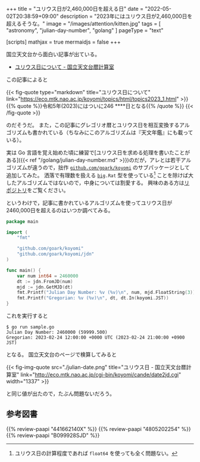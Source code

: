 +++
title = "ユリウス日が2,460,000日を超える日"
date =  "2022-05-02T20:38:59+09:00"
description = "2023年にはユリウス日が2,460,000日を超えるそうな。"
image = "/images/attention/kitten.jpg"
tags = [ "astronomy", "julian-day-number", "golang" ]
pageType = "text"

[scripts]
  mathjax = true
  mermaidjs = false
+++

国立天文台から面白い記事が出ている。

- [ユリウス日について - 国立天文台暦計算室](https://eco.mtk.nao.ac.jp/koyomi/topics/html/topics2023_1.html)

この記事によると

{{< fig-quote type="markdown" title="ユリウス日について" link="https://eco.mtk.nao.ac.jp/koyomi/topics/html/topics2023_1.html" >}}
{{% quote %}}令和5年(2023)にはついに246 ****日となる{{% /quote %}}
{{< /fig-quote >}}

のだそうだ。
また，この記事にグレゴリオ暦とユリウス日を相互変換するアルゴリズムも書かれている（ちなみにこのアルゴリズムは『天文年鑑』にも載っている）。

実は Go 言語を覚え始めた頃に練習で[ユリウス日を求める処理を書いたことがある]({{< ref "/golang/julian-day-number.md" >}})のだが，アレとは若干アルゴリズムが違うので，拙作 [`github.com/goark/koyomi`][goark/koyomi] のサブパッケージとして追加してみた。
洒落で有理数を扱える [`big`][math/big]`.Rat` 型を使っている[^jd1] ことを除けば大したアルゴリズムではないので，中身については割愛する。
興味のある方は[リポジトリ][goark/koyomi]をご覧ください。

[^jd1]: ユリウス日の計算程度であれば `float64` を使っても全く問題ない。

というわけで，記事に書かれているアルゴリズムを使ってユリウス日が2460,000日を超えるのはいつか調べてみる。

```go
package main

import (
    "fmt"

    "github.com/goark/koyomi"
    "github.com/goark/koyomi/jdn"
)

func main() {
    var num int64 = 2460000
    dt := jdn.FromJD(num)
    mjd := jdn.GetMJD(dt)
    fmt.Printf("Julian Day Number: %v (%v)\n", num, mjd.FloatString(3))
    fmt.Printf("Gregorian: %v (%v)\n", dt, dt.In(koyomi.JST))
}
```

これを実行すると

```text
$ go run sample.go 
Julian Day Number: 2460000 (59999.500)
Gregorian: 2023-02-24 12:00:00 +0000 UTC (2023-02-24 21:00:00 +0900 JST)
```

となる。
国立天文台のページで検算してみると

{{< fig-img-quote src="./julian-date.png" title="ユリウス日 - 国立天文台暦計算室" link="http://eco.mtk.nao.ac.jp/cgi-bin/koyomi/cande/date2jd.cgi" width="1337" >}}

と同じ値が出たので，たぶん問題ないだろう。

## 参考図書

{{% review-paapi "441662140X" %}} <!-- 天文年鑑 2022年版 -->
{{% review-paapi "4805202254" %}} <!-- 天体の位置計算 -->
{{% review-paapi "B099928SJD" %}} <!-- プログラミング言語Go -->

[goark/koyomi]: https://github.com/goark/koyomi "goark/koyomi: 日本のこよみ"
[math/big]: https://pkg.go.dev/math/big "big package - math/big - pkg.go.dev"
